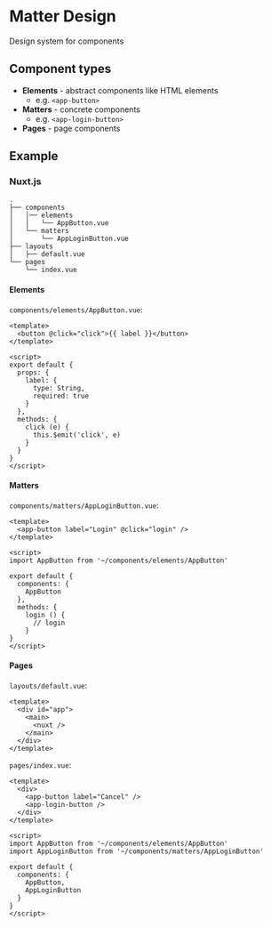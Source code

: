 # Matter Design
Design system for components

## Component types
* **Elements** - abstract components like HTML elements
  * e.g. `<app-button>`
* **Matters** - concrete components
  * e.g. `<app-login-button>`
* **Pages** - page components

## Example
### Nuxt.js
```
.
├── components
│   │── elements
│   │   └── AppButton.vue
│   └── matters
│       └── AppLoginButton.vue
├── layouts
│   ├── default.vue
└── pages
    └── index.vue
```

#### Elements
`components/elements/AppButton.vue`:

```vue
<template>
  <button @click="click">{{ label }}</button>
</template>

<script>
export default {
  props: {
    label: {
      type: String,
      required: true
    }
  },
  methods: {
    click (e) {
      this.$emit('click', e)
    }
  }
}
</script>
```

#### Matters
`components/matters/AppLoginButton.vue`:

```vue
<template>
  <app-button label="Login" @click="login" />
</template>

<script>
import AppButton from '~/components/elements/AppButton'

export default {
  components: {
    AppButton
  },
  methods: {
    login () {
      // login
    }
}
</script>
```

#### Pages
`layouts/default.vue`:

```vue
<template>
  <div id="app">
    <main>
      <nuxt />
    </main>
  </div>
</template>
```

`pages/index.vue`:

```vue
<template>
  <div>
    <app-button label="Cancel" />
    <app-login-button />
  </div>
</template>

<script>
import AppButton from '~/components/elements/AppButton'
import AppLoginButton from '~/components/matters/AppLoginButton'

export default {
  components: {
    AppButton,
    AppLoginButton
  }
}
</script>
```
